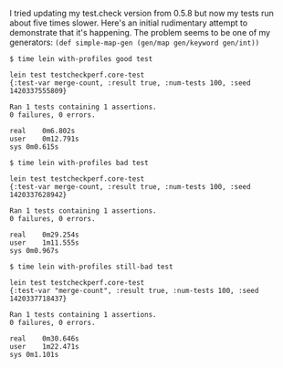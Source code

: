I tried updating my test.check version from 0.5.8 but now my tests run about five times slower.
Here's an initial rudimentary attempt to demonstrate that it's happening.
The problem seems to be one of my generators:
`(def simple-map-gen (gen/map gen/keyword gen/int))`

```
$ time lein with-profiles good test

lein test testcheckperf.core-test
{:test-var merge-count, :result true, :num-tests 100, :seed 1420337555809}

Ran 1 tests containing 1 assertions.
0 failures, 0 errors.

real	0m6.802s
user	0m12.791s
sys	0m0.615s

$ time lein with-profiles bad test

lein test testcheckperf.core-test
{:test-var merge-count, :result true, :num-tests 100, :seed 1420337628942}

Ran 1 tests containing 1 assertions.
0 failures, 0 errors.

real	0m29.254s
user	1m11.555s
sys	0m0.967s

$ time lein with-profiles still-bad test

lein test testcheckperf.core-test
{:test-var "merge-count", :result true, :num-tests 100, :seed 1420337718437}

Ran 1 tests containing 1 assertions.
0 failures, 0 errors.

real	0m30.646s
user	1m22.471s
sys	0m1.101s
```
